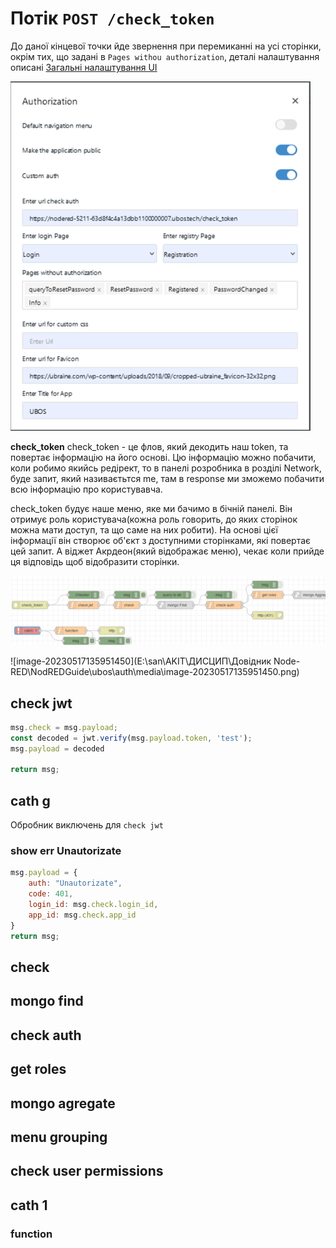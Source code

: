 # Потік `POST /check_token`

До даної кінцевої точки йде звернення при перемиканні на усі сторінки, окрім тих, що задані в `Pages withou authorization`, деталі налаштування описані [Загальні налаштування UI](app_cfg.md)

![image-20230517140117661](media/image-20230517140117661.png)

**check_token**
 check_token - це флов, який декодить наш token, та повертає інформацію  на його основі. Цю інформацію можно побачити, коли робимо якийсь  редірект, то в панелі розробника в розділі Network, буде запит, який  називаєтьтся me, там в response ми зможемо побачити всю інформацію про  користувавча.

check_token будує наше меню, яке ми бачимо в бічній панелі. Він  отримує роль користувача(кожна роль говорить, до яких сторінок можна  мати доступ, та що саме на них робити). На основі цієї інформації він  створює об'єкт з доступними сторінками, які повертає цей запит. А віджет Акрдеон(який відображає меню), чекає коли прийде ця відповідь щоб  відобразити сторінки.

![image-20230517135902996](media/image-20230517135902996.png)

![image-20230517135951450](E:\san\AKIT\ДИСЦИП\Довідник Node-RED\NodREDGuide\ubos\auth\media\image-20230517135951450.png)

## check jwt

```js
msg.check = msg.payload;
const decoded = jwt.verify(msg.payload.token, 'test');
msg.payload = decoded

return msg;
```

## cath g

Обробник виключень для `check jwt`

###  show err Unautorizate

```js
msg.payload = {
    auth: "Unautorizate",
    code: 401,
    login_id: msg.check.login_id,
    app_id: msg.check.app_id
}
return msg;
```



## check

## mongo find

## check auth

## get roles

## mongo agregate

## menu grouping

## check user permissions

## cath 1

### function

